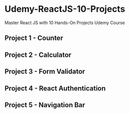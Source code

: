 # Udemy-ReactJS-10-Projects
Master React JS with 10 Hands-On Projects Udemy Course

## Project 1 - Counter

## Project 2 - Calculator

## Project 3 - Form Validator

## Project 4 - React Authentication

## Project 5 - Navigation Bar